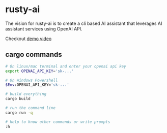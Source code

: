 # rusty-ai

The vision for rusty-ai is to create a cli based AI assistant that leverages AI assistant services using OpenAI API.

Checkout [demo video](https://www.youtube.com/watch?v=tGNIQHYsvLg&t=161s)


## cargo commands

```sh
# On linux/mac terminal and enter your openai api key
export OPENAI_API_KEY='sk-...' 

# On Windows Powershell
$Env:OPENAI_API_KEY='sk-...'

# build everything
cargo build

# run the command line
cargo run -q

# help to know other commands or write prompts
:h 
```
